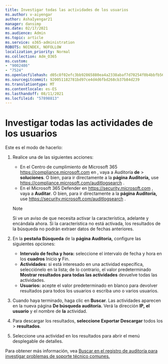 ```yaml
---
title: Investigar todas las actividades de los usuarios
ms.author: v-aiyengar
author: AshaIyengar21
manager: dansimp
ms.date: 02/17/2021
ms.audience: Admin
ms.topic: article
ms.service: o365-administration
ROBOTS: NOINDEX, NOFOLLOW
localization_priority: Normal
ms.collection: Adm_O365
ms.custom:
- "9002486"
- "7524"
ms.openlocfilehash: d05c8f02efc3bb92865880ea4a2338abaf7d70254f0b4bbfb566423e62b391dd
ms.sourcegitcommit: 920051182781bd97ce4d4d6fbd268cb37b84d239
ms.translationtype: MT
ms.contentlocale: es-ES
ms.lasthandoff: 08/11/2021
ms.locfileid: "57898813"
---
```

# <a name="investigate-all-the-users-activities"></a>Investigar todas las actividades de los usuarios

Este es el modo de hacerlo:

1. Realice una de las siguientes acciones:
   - En el Centro de cumplimiento de Microsoft 365 <https://compliance.microsoft.com> en , vaya a Auditoría **de** \> **soluciones**. O bien, para ir directamente a la **página Auditoría,** use <https://compliance.microsoft.com/auditlogsearch> .
   - En el Microsoft 365 Defender en <https://security.microsoft.com> , vaya a **Auditar**. O bien, para ir directamente a la **página Auditoría,** use <https://security.microsoft.com/auditlogsearch> .

    > [!NOTE]
    > Si ve un aviso de que necesita activar la característica, adelante y encándala ahora. Si la característica no está activada, los resultados de la búsqueda no podrán extraer datos de fechas anteriores.

2. En la **pestaña Búsqueda** de la **página Auditoría,** configure las siguientes opciones:
   - **Intervalo de fecha y hora:** seleccione el intervalo de fecha y hora en los **cuadros** Inicio **y** Fin.
   - **Actividades:** si está interesado en una actividad específica, selecciónelo en la lista; de lo contrario, el valor predeterminado **Mostrar resultados para todas las actividades** devuelve todas las actividades.
   - **Usuarios:** acepte el valor predeterminado en blanco para devolver resultados para todos los usuarios o escriba uno o varios usuarios.

3. Cuando haya terminado, haga clic en **Buscar**. Las actividades aparecen en la nueva página **De búsqueda auditoría.** Verá la dirección **IP,** **el usuario** y el nombre de **la** actividad.

4. Para descargar los resultados, **seleccione Exportar Descargar** todos los \> **resultados**.

5. Seleccione una actividad en los resultados para abrir el menú desplegable de detalles.

Para obtener más información, vea [Buscar en el registro de auditoría para investigar problemas de soporte técnico comunes.](https://docs.microsoft.com/microsoft-365/compliance/auditing-troubleshooting-scenarios)
